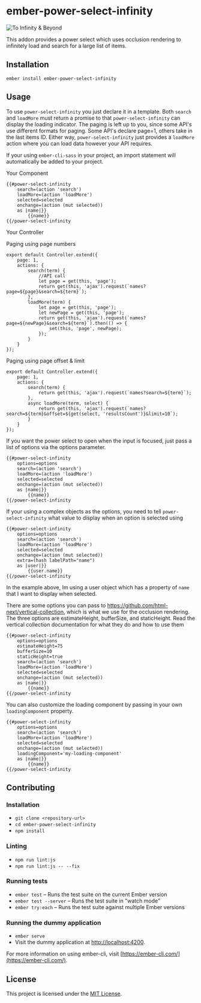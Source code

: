 ember-power-select-infinity
==============================================================================

![To Infinity & Beyond](https://media.giphy.com/media/U2BASTIsaw8WQ/giphy.gif)


This addon provides a power select which uses occlusion rendering to infinitely load and search for a large list of items.

Installation
------------------------------------------------------------------------------

```
ember install ember-power-select-infinity
```


Usage
------------------------------------------------------------------------------

To use `power-select-infinity` you just declare it in a template.
Both `search` and `loadMore` must return a promise to that `power-select-infinity` can display the loading indicator.
The paging is left up to you, since some API's use different formats for paging. Some API's declare page=1, others take in the last items ID.
Either way, `power-select-infinity` just provides a `loadMore` action where you can load data however your API requires.

If your using `ember-cli-sass` in your project, an import statement will automatically be added to your project.

Your Component
```
{{#power-select-infinity
    search=(action 'search')
    loadMore=(action 'loadMore')
    selected=selected
    onchange=(action (mut selected))
    as |name|}}
        {{name}}
{{/power-select-infinity
```

Your Controller

Paging using page numbers
```
export default Controller.extend({
    page: 1,
    actions: {
        search(term) {
            //API call 
            let page = get(this, 'page');
            return get(this, 'ajax').request(`names?page=${page}&search=${term}`);
        },
        loadMore(term) {
            let page = get(this, 'page');
            let newPage = get(this, 'page');
            return get(this, 'ajax').request(`names?page=${newPage}&search=${term}`).then(() => {
                set(this, 'page', newPage);
            });
        }
    }
});
```
Paging using page offset & limit
```
export default Controller.extend({
    page: 1,
    actions: {
        search(term) {
            return get(this, 'ajax').request(`names?search=${term}`);
        },
        async loadMore(term, select) {
            return get(this, 'ajax').request(`names?search=${term}&offset=${get(select, 'resultsCount')}&limit=10`);
        }
    }
});
```

If you want the power select to open when the input is focused, just pass a list of options via the options parameter.
```
{{#power-select-infinity
    options=options
    search=(action 'search')
    loadMore=(action 'loadMore')
    selected=selected
    onchange=(action (mut selected))
    as |name|}}
        {{name}}
{{/power-select-infinity
```


If your using a complex objects as the options, you need to tell `power-select-infinity` what value to display when an option is selected using
```
{{#power-select-infinity
    options=options
    search=(action 'search')
    loadMore=(action 'loadMore')
    selected=selected
    onchange=(action (mut selected))
    extra=(hash labelPath="name")
    as |user|}}
        {{user.name}}
{{/power-select-infinity
```
In the example above, Im using a user object which has a property of `name` that I want to display when selected.

There are some options you can pass to https://github.com/html-next/vertical-collection, which is what we use for the occlusion rendering. The three options are estimateHeight, bufferSize, and staticHeight. Read the vertical collection documentation for what they do and how to use them

```
{{#power-select-infinity
    options=options
    estimateHeight=75
    bufferSize=10
    staticHeight=true
    search=(action 'search')
    loadMore=(action 'loadMore')
    selected=selected
    onchange=(action (mut selected))
    as |name|}}
        {{name}}
{{/power-select-infinity
```

You can also customize the loading component by passing in your own `loadingComponent` property.

```
{{#power-select-infinity
    options=options
    search=(action 'search')
    loadMore=(action 'loadMore')
    selected=selected
    onchange=(action (mut selected))
    loadingComponent='my-loading-component'
    as |name|}}
        {{name}}
{{/power-select-infinity
```

Contributing
------------------------------------------------------------------------------

### Installation

* `git clone <repository-url>`
* `cd ember-power-select-infinity`
* `npm install`

### Linting

* `npm run lint:js`
* `npm run lint:js -- --fix`

### Running tests

* `ember test` – Runs the test suite on the current Ember version
* `ember test --server` – Runs the test suite in "watch mode"
* `ember try:each` – Runs the test suite against multiple Ember versions

### Running the dummy application

* `ember serve`
* Visit the dummy application at [http://localhost:4200](http://localhost:4200).

For more information on using ember-cli, visit [https://ember-cli.com/](https://ember-cli.com/).

License
------------------------------------------------------------------------------

This project is licensed under the [MIT License](LICENSE.md).
